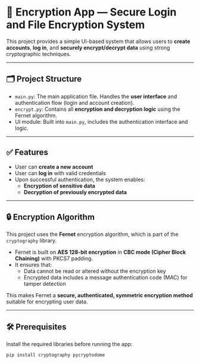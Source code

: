 # 🔐 Encryption App — Secure Login and File Encryption System

This project provides a simple UI-based system that allows users to **create accounts**, **log in**, and **securely encrypt/decrypt data** using strong cryptographic techniques.

---

## 🗂️ Project Structure

- `main.py`: The main application file. Handles the **user interface** and authentication flow (login and account creation).
- `encrypt.py`: Contains all **encryption and decryption logic** using the Fernet algorithm.
- UI module: Built into `main.py`, includes the authentication interface and logic.

---

## ✅ Features

- User can **create a new account**
- User can **log in** with valid credentials
- Upon successful authentication, the system enables:
  - **Encryption of sensitive data**
  - **Decryption of previously encrypted data**

---

## 🔒 Encryption Algorithm

This project uses the **Fernet** encryption algorithm, which is part of the `cryptography` library.

- Fernet is built on **AES 128-bit encryption** in **CBC mode (Cipher Block Chaining)** with PKCS7 padding.
- It ensures that:
  - Data cannot be read or altered without the encryption key
  - Encrypted data includes a message authentication code (MAC) for tamper detection

This makes Fernet a **secure, authenticated, symmetric encryption method** suitable for encrypting user data.

---

## 🛠️ Prerequisites

Install the required libraries before running the app:

```bash
pip install cryptography pycryptodome
